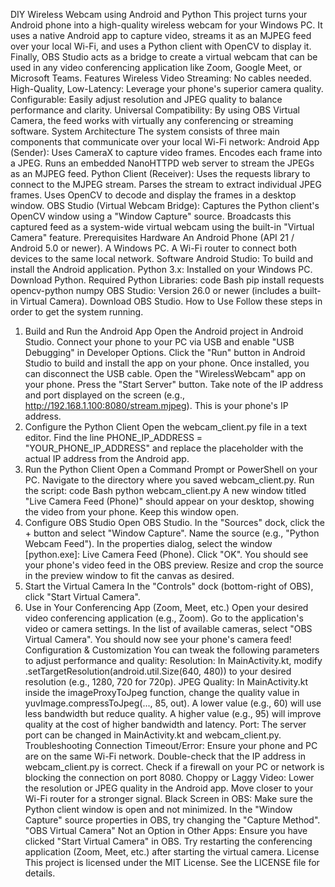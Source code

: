 DIY Wireless Webcam using Android and Python
This project turns your Android phone into a high-quality wireless webcam for your Windows PC. It uses a native Android app to capture video, streams it as an MJPEG feed over your local Wi-Fi, and uses a Python client with OpenCV to display it. Finally, OBS Studio acts as a bridge to create a virtual webcam that can be used in any video conferencing application like Zoom, Google Meet, or Microsoft Teams.
Features
Wireless Video Streaming: No cables needed.
High-Quality, Low-Latency: Leverage your phone's superior camera quality.
Configurable: Easily adjust resolution and JPEG quality to balance performance and clarity.
Universal Compatibility: By using OBS Virtual Camera, the feed works with virtually any conferencing or streaming software.
System Architecture
The system consists of three main components that communicate over your local Wi-Fi network:
Android App (Sender):
Uses CameraX to capture video frames.
Encodes each frame into a JPEG.
Runs an embedded NanoHTTPD web server to stream the JPEGs as an MJPEG feed.
Python Client (Receiver):
Uses the requests library to connect to the MJPEG stream.
Parses the stream to extract individual JPEG frames.
Uses OpenCV to decode and display the frames in a desktop window.
OBS Studio (Virtual Webcam Bridge):
Captures the Python client's OpenCV window using a "Window Capture" source.
Broadcasts this captured feed as a system-wide virtual webcam using the built-in "Virtual Camera" feature.
Prerequisites
Hardware
An Android Phone (API 21 / Android 5.0 or newer).
A Windows PC.
A Wi-Fi router to connect both devices to the same local network.
Software
Android Studio: To build and install the Android application.
Python 3.x: Installed on your Windows PC. Download Python.
Required Python Libraries:
code
Bash
pip install requests opencv-python numpy
OBS Studio: Version 26.0 or newer (includes a built-in Virtual Camera). Download OBS Studio.
How to Use
Follow these steps in order to get the system running.
1. Build and Run the Android App
Open the Android project in Android Studio.
Connect your phone to your PC via USB and enable "USB Debugging" in Developer Options.
Click the "Run" button in Android Studio to build and install the app on your phone.
Once installed, you can disconnect the USB cable.
Open the "WirelessWebcam" app on your phone.
Press the "Start Server" button.
Take note of the IP address and port displayed on the screen (e.g., http://192.168.1.100:8080/stream.mjpeg). This is your phone's IP address.
2. Configure the Python Client
Open the webcam_client.py file in a text editor.
Find the line PHONE_IP_ADDRESS = "YOUR_PHONE_IP_ADDRESS" and replace the placeholder with the actual IP address from the Android app.
3. Run the Python Client
Open a Command Prompt or PowerShell on your PC.
Navigate to the directory where you saved webcam_client.py.
Run the script:
code
Bash
python webcam_client.py
A new window titled "Live Camera Feed (Phone)" should appear on your desktop, showing the video from your phone. Keep this window open.
4. Configure OBS Studio
Open OBS Studio.
In the "Sources" dock, click the + button and select "Window Capture".
Name the source (e.g., "Python Webcam Feed").
In the properties dialog, select the window [python.exe]: Live Camera Feed (Phone).
Click "OK". You should see your phone's video feed in the OBS preview.
Resize and crop the source in the preview window to fit the canvas as desired.
5. Start the Virtual Camera
In the "Controls" dock (bottom-right of OBS), click "Start Virtual Camera".
6. Use in Your Conferencing App (Zoom, Meet, etc.)
Open your desired video conferencing application (e.g., Zoom).
Go to the application's video or camera settings.
In the list of available cameras, select "OBS Virtual Camera".
You should now see your phone's camera feed!
Configuration & Customization
You can tweak the following parameters to adjust performance and quality:
Resolution: In MainActivity.kt, modify .setTargetResolution(android.util.Size(640, 480)) to your desired resolution (e.g., 1280, 720 for 720p).
JPEG Quality: In MainActivity.kt inside the imageProxyToJpeg function, change the quality value in yuvImage.compressToJpeg(..., 85, out). A lower value (e.g., 60) will use less bandwidth but reduce quality. A higher value (e.g., 95) will improve quality at the cost of higher bandwidth and latency.
Port: The server port can be changed in MainActivity.kt and webcam_client.py.
Troubleshooting
Connection Timeout/Error:
Ensure your phone and PC are on the same Wi-Fi network.
Double-check that the IP address in webcam_client.py is correct.
Check if a firewall on your PC or network is blocking the connection on port 8080.
Choppy or Laggy Video:
Lower the resolution or JPEG quality in the Android app.
Move closer to your Wi-Fi router for a stronger signal.
Black Screen in OBS:
Make sure the Python client window is open and not minimized.
In the "Window Capture" source properties in OBS, try changing the "Capture Method".
"OBS Virtual Camera" Not an Option in Other Apps:
Ensure you have clicked "Start Virtual Camera" in OBS.
Try restarting the conferencing application (Zoom, Meet, etc.) after starting the virtual camera.
License
This project is licensed under the MIT License. See the LICENSE file for details.